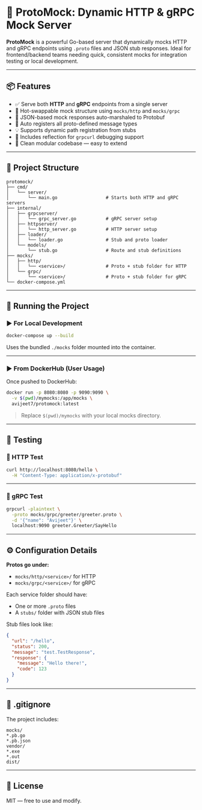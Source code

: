 # 🧪 ProtoMock: Dynamic HTTP & gRPC Mock Server

**ProtoMock** is a powerful Go-based server that dynamically mocks HTTP and gRPC endpoints using `.proto` files and JSON
stub responses. Ideal for frontend/backend teams needing quick, consistent mocks for integration testing or local
development.

---

## 📦 Features

- ✅ Serve both **HTTP** and **gRPC** endpoints from a single server
- 🔁 Hot-swappable mock structure using `mocks/http` and `mocks/grpc`
- 🧠 JSON-based mock responses auto-marshaled to Protobuf
- 📜 Auto registers all proto-defined message types
- 💡 Supports dynamic path registration from stubs
- 🧰 Includes reflection for `grpcurl` debugging support
- 📁 Clean modular codebase — easy to extend

---

## 📁 Project Structure

```text
protomock/
├── cmd/
│   └── server/
│       └── main.go                  # Starts both HTTP and gRPC servers
├── internal/
│   ├── grpcserver/
│   │   └── grpc_server.go           # gRPC server setup
│   ├── httpserver/
│   │   └── http_server.go           # HTTP server setup
│   ├── loader/
│   │   └── loader.go                # Stub and proto loader
│   └── models/
│       └── stub.go                  # Route and stub definitions
├── mocks/
│   ├── http/
│   │   └── <service>/               # Proto + stub folder for HTTP
│   └── grpc/
│       └── <service>/               # Proto + stub folder for gRPC
└── docker-compose.yml
```

---

## 🚀 Running the Project

### ▶️ For Local Development

```bash
docker-compose up --build
```

Uses the bundled `./mocks` folder mounted into the container.

---

### ▶️ From DockerHub (User Usage)

Once pushed to DockerHub:

```bash
docker run -p 8080:8080 -p 9090:9090 \
  -v $(pwd)/mymocks:/app/mocks \
  avijeet7/protomock:latest
```

> Replace `$(pwd)/mymocks` with your local mocks directory.

---

## 🧪 Testing

### 🔗 HTTP Test

```bash
curl http://localhost:8080/hello \
  -H "Content-Type: application/x-protobuf"
```

---

### 🔗 gRPC Test

```bash
grpcurl -plaintext \
  -proto mocks/grpc/greeter/greeter.proto \
  -d '{"name": "Avijeet"}' \
  localhost:9090 greeter.Greeter/SayHello
```

---

## ⚙️ Configuration Details

**Protos go under:**

- `mocks/http/<service>/` for HTTP
- `mocks/grpc/<service>/` for gRPC

Each service folder should have:

- One or more `.proto` files
- A `stubs/` folder with JSON stub files

Stub files look like:

```json
{
  "url": "/hello",
  "status": 200,
  "message": "test.TestResponse",
  "response": {
    "message": "Hello there!",
    "code": 123
  }
}
```

---

## 🧼 .gitignore

The project includes:

```gitignore
mocks/
*.pb.go
*.pb.json
vendor/
*.exe
*.out
dist/
```

---

## 📌 License

MIT — free to use and modify.
